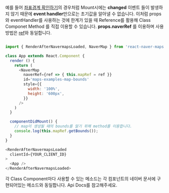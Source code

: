 예를 들어 [좌표경계 확인하기](#/Naver%20Maps%20Examples/지도%20좌표%20경계%20확인하기)의 경우처럼 Mount시에는 **changed** 이벤트 들이 발생하지 않기 때문에 **event handler**만으로는 초기값을 알아낼 수 없습니다. 
이처럼 props와 eventHandler를 사용하는 것에 한계가 있을 때 Reference를 활용해 Class Componet Method 를 직접 이용할 수 있습니다. **props.naverRef** 를 이용하며 사용방법은 [ref](https://reactjs.org/docs/refs-and-the-dom.html)와 동일합니다.


``` js

import { RenderAfterNavermapsLoaded, NaverMap } from 'react-naver-maps'

class App extends React.Component {
  render () {
    return (
      <NaverMap 
        naverRef={ref => { this.mapRef = ref }}
        id='maps-examples-map-bounds'
        style={{
          width: '100%',
          height: '600px',
        }}
      />
    )
  }

  componentDidMount() {
    // map이 생성될 때의 bounds를 알기 위해 method를 이용합니다.
    console.log(this.mapRef.getBounds());
  }
}

<RenderAfterNavermapsLoaded
  clientId={YOUR_CLIENT_ID}
>
  <App />
</RenderAfterNavermapsLoaded>
```

각 Class Component마다 사용할 수 있는 메소드는 각 컴포넌트의 네이버 문서에 구현되어있는 메소드와 동일합니다. Api Docs를 참고해주세요.